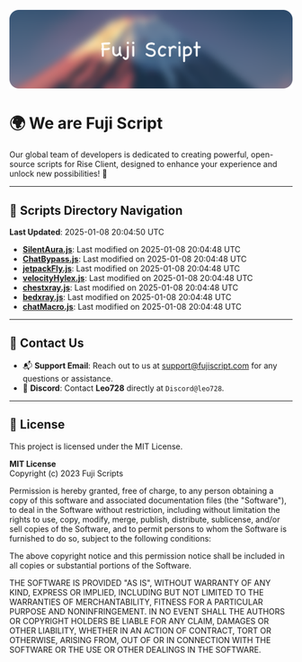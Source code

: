 ![Banner](.github/b.webp)

# 🌍 **We are Fuji Script**

Our global team of developers is dedicated to creating powerful, open-source scripts for Rise Client, designed to enhance your experience and unlock new possibilities! 🌟

---
<!-- SCRIPTS_NAVIGATION_START -->
## 📂 **Scripts Directory Navigation**

**Last Updated**: 2025-01-08 20:04:50 UTC

- **[SilentAura.js](scripts/SilentAura.js)**: Last modified on 2025-01-08 20:04:48 UTC
- **[ChatBypass.js](scripts/ChatBypass.js)**: Last modified on 2025-01-08 20:04:48 UTC
- **[jetpackFly.js](scripts/jetpackFly.js)**: Last modified on 2025-01-08 20:04:48 UTC
- **[velocityHylex.js](scripts/velocityHylex.js)**: Last modified on 2025-01-08 20:04:48 UTC
- **[chestxray.js](scripts/chestxray.js)**: Last modified on 2025-01-08 20:04:48 UTC
- **[bedxray.js](scripts/bedxray.js)**: Last modified on 2025-01-08 20:04:48 UTC
- **[chatMacro.js](scripts/chatMacro.js)**: Last modified on 2025-01-08 20:04:48 UTC

<!-- SCRIPTS_NAVIGATION_END -->

---

## 💬 **Contact Us**  
- 📬 **Support Email**: Reach out to us at [support@fujiscript.com](mailto:support@fujiscript.com) for any questions or assistance.  
- 💬 **Discord**: Contact **Leo728** directly at `Discord@leo728`.

---

## 📜 **License**

This project is licensed under the MIT License.  

**MIT License**  
Copyright (c) 2023 Fuji Scripts  

Permission is hereby granted, free of charge, to any person obtaining a copy of this software and associated documentation files (the "Software"), to deal in the Software without restriction, including without limitation the rights to use, copy, modify, merge, publish, distribute, sublicense, and/or sell copies of the Software, and to permit persons to whom the Software is furnished to do so, subject to the following conditions:  

The above copyright notice and this permission notice shall be included in all copies or substantial portions of the Software.  

THE SOFTWARE IS PROVIDED "AS IS", WITHOUT WARRANTY OF ANY KIND, EXPRESS OR IMPLIED, INCLUDING BUT NOT LIMITED TO THE WARRANTIES OF MERCHANTABILITY, FITNESS FOR A PARTICULAR PURPOSE AND NONINFRINGEMENT. IN NO EVENT SHALL THE AUTHORS OR COPYRIGHT HOLDERS BE LIABLE FOR ANY CLAIM, DAMAGES OR OTHER LIABILITY, WHETHER IN AN ACTION OF CONTRACT, TORT OR OTHERWISE, ARISING FROM, OUT OF OR IN CONNECTION WITH THE SOFTWARE OR THE USE OR OTHER DEALINGS IN THE SOFTWARE.  
